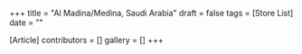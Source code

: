 +++
title = "Al Madina/Medina, Saudi Arabia"
draft = false
tags = [Store List]
date = ""

[Article]
contributors = []
gallery = []
+++